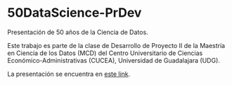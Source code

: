 # 50DataScience-PrDev

Presentación de 50 años de la Ciencia de Datos.

Este trabajo es parte de la clase de Desarrollo de Proyecto II de la Maestría en Ciencia de los Datos (MCD) del Centro Universitario de Ciencias Económico-Administrativas (CUCEA), Universidad de Guadalajara (UDG).

La presentación se encuentra en [este link](https://m5991.github.io/50DataScience-PrDev/Presentacion.html).
